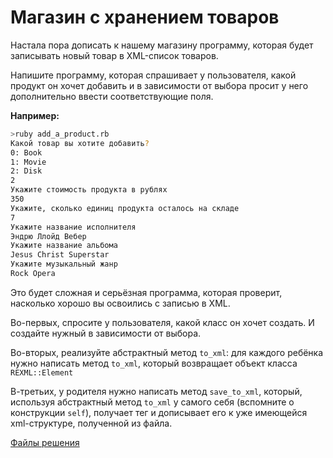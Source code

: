 # Магазин с хранением товаров

Настала пора дописать к нашему магазину программу, которая будет записывать новый товар в XML-список товаров. 

Напишите программу, которая спрашивает у пользователя, какой продукт он хочет добавить и в зависимости от выбора просит у него дополнительно ввести соответствующие поля.

**Например:**

```sh
>ruby add_a_product.rb
Какой товар вы хотите добавить?
0: Book
1: Movie
2: Disk
2
Укажите стоимость продукта в рублях
350
Укажите, сколько единиц продукта осталось на складе
7
Укажите название исполнителя
Эндрю Ллойд Вебер
Укажите название альбома
Jesus Christ Superstar
Укажите музыкальный жанр
Rock Opera

```

<div class="rubyrush-task-hint">

Это будет сложная и серьёзная программа, которая проверит, насколько хорошо вы освоились с записью в XML.

Во-первых, спросите у пользователя, какой класс он хочет создать. И создайте нужный в зависимости от выбора.

Во-вторых, реализуйте абстрактный метод `to_xml`: для каждого ребёнка нужно написать метод `to_xml`, который возвращает объект класса `REXML::Element`

В-третьих, у родителя нужно написать метод `save_to_xml`, который, используя абстрактный метод `to_xml` у самого себя (вспомните о конструкции `self`), получает тег и дописывает его к уже имеющейся xml-структуре, полученной из файла. 


</div>


<div class="rubyrush-task-answer">

<p>
<a href="https://github.com/aristofun/rubyrush-path/tree/master/steps/xml-write-04/solution/" class="rubyrush-task-solution-link">Файлы решения</a>
</p>

</div>
